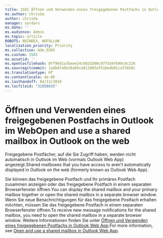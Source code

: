 ```yaml
---
title: 1581 Öffnen und Verwenden eines freigegebenen Postfachs in Outlook im Web
ms.author: chrisda
author: chrisda
manager: serdars
ms.date: ''
ms.audience: Admin
ms.topic: article
ROBOTS: NOINDEX, NOFOLLOW
localization_priority: Priority
ms.collection: Adm_O365
ms.custom: 1581
ms.assetid: ''
ms.openlocfilehash: 8ff96d1a7beee24c682d300c97fd34f699c8c226
ms.sourcegitcommit: 1a4b8fa9e38a95ca811085af516edb81caf2018c
ms.translationtype: HT
ms.contentlocale: de-DE
ms.lasthandoff: 04/13/2019
ms.locfileid: "31858635"
---
```

# <a name="open-and-use-a-shared-mailbox-in-outlook-on-the-web"></a><span data-ttu-id="46a4b-102">Öffnen und Verwenden eines freigegebenen Postfachs in Outlook im Web</span><span class="sxs-lookup"><span data-stu-id="46a4b-102">Open and use a shared mailbox in Outlook on the web</span></span>

<span data-ttu-id="46a4b-103">Freigegebene Postfächer, auf die Sie Zugriff haben, werden nicht automatisch in Outlook im Web (vormals Outlook Web App) angezeigt.</span><span class="sxs-lookup"><span data-stu-id="46a4b-103">Shared mailboxes that you have access to aren't automatically displayed in Outlook on the web (formerly known as Outlook Web App).</span></span>

<span data-ttu-id="46a4b-104">Sie können das freigegebene Postfach und Ihr primäres Postfach zusammen anzeigen oder das freigegebene Postfach in einem separaten Browserfenster öffnen.</span><span class="sxs-lookup"><span data-stu-id="46a4b-104">You can display the shared mailbox and your primary mailbox together or open the shared mailbox in a separate browser window.</span></span> <span data-ttu-id="46a4b-105">Wenn Sie neue Benachrichtigungen für das freigegebene Postfach erhalten möchten, müssen Sie das freigegebene Postfach in einem separaten Browserfenster öffnen.</span><span class="sxs-lookup"><span data-stu-id="46a4b-105">To receive new message notifications for the shared mailbox, you need to open the shared mailbox in a separate browser window.</span></span> <span data-ttu-id="46a4b-106">Weitere Informationen finden Sie unter [Öffnen und Verwenden eines freigegebenen Postfachs in Outlook Web App](https://support.office.com/article/BC127866-42BE-4DE7-92AE-1EF2F787FD5C).</span><span class="sxs-lookup"><span data-stu-id="46a4b-106">For more information, see [Open and use a shared mailbox in Outlook Web App](https://support.office.com/article/BC127866-42BE-4DE7-92AE-1EF2F787FD5C).</span></span>
